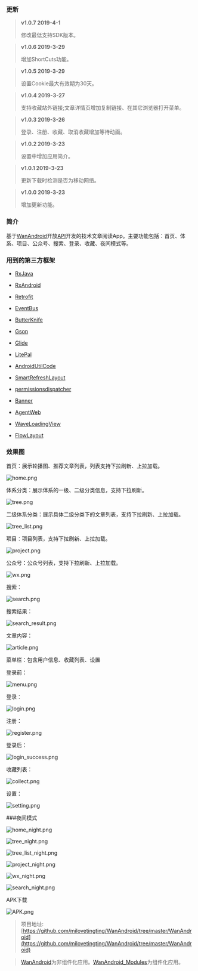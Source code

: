 ### 更新
> **v1.0.7 2019-4-1**
> 
> 修改最低支持SDK版本。

> **v1.0.6 2019-3-29**
> 
> 增加ShortCuts功能。

> **v1.0.5 2019-3-29**
> 
> 设置Cookie最大有效期为30天。

> **v1.0.4 2019-3-27**
> 
> 支持收藏站外链接;文章详情页增加复制链接、在其它浏览器打开菜单。

> **v1.0.3 2019-3-26**
> 
> 登录、注册、收藏、取消收藏增加等待动画。

> **v1.0.2 2019-3-23**
> 
> 设置中增加应用简介。

> **v1.0.1 2019-3-23**
> 
> 更新下载时检测是否为移动网络。

> **v1.0.0 2019-3-23**
> 
> 增加更新功能。

### 简介

基于[WanAndroid](http://www.wanandroid.com/ "WanAndroid")开放[API](http://www.wanandroid.com/blog/show/2 "API")开发的技术文章阅读App。主要功能包括：首页、体系、项目、公众号、搜索、登录、收藏、夜间模式等。


### 用到的第三方框架

- [RxJava](https://github.com/ReactiveX/RxJava "RxJava")

- [RxAndroid](https://github.com/ReactiveX/RxAndroid "RxAndroid")

- [Retrofit](https://github.com/square/retrofit "Retrofit")
 
- [EventBus](https://github.com/greenrobot/EventBus "EventBus")

- [ButterKnife](https://github.com/JakeWharton/butterknife "ButterKnife")

- [Gson](https://github.com/google/gson "Gson")

- [Glide](https://github.com/bumptech/glide "Glide")

- [LitePal](https://github.com/LitePalFramework/LitePal "LitePal")
 
- [AndroidUtilCode](https://github.com/Blankj/AndroidUtilCode "AndroidUtilCode")

- [SmartRefreshLayout](https://github.com/scwang90/SmartRefreshLayout "SmartRefreshLayout")

- [permissionsdispatcher](https://github.com/permissions-dispatcher/PermissionsDispatcher "PermissionsDispatcher")

- [Banner](https://github.com/youth5201314/banner "Banner")
 
- [AgentWeb](https://github.com/Justson/AgentWeb "AgentWeb")

- [WaveLoadingView](https://github.com/tangqi92/WaveLoadingView "WaveLoadingView")

- [FlowLayout](https://github.com/hongyangAndroid/FlowLayout "FlowLayout")

### 效果图

首页：展示轮播图、推荐文章列表，列表支持下拉刷新、上拉加载。

![home.png](https://upload-images.jianshu.io/upload_images/3381990-b4759eb9b1e977aa.png?imageMogr2/auto-orient/strip%7CimageView2/2/w/1240)


体系分类：展示体系的一级、二级分类信息，支持下拉刷新。

![tree.png](https://upload-images.jianshu.io/upload_images/3381990-750e230bc0892575.png?imageMogr2/auto-orient/strip%7CimageView2/2/w/1240)


二级体系分类：展示具体二级分类下的文章列表，支持下拉刷新、上拉加载。

![tree_list.png](https://upload-images.jianshu.io/upload_images/3381990-ed097c82d3fba296.png?imageMogr2/auto-orient/strip%7CimageView2/2/w/1240)


项目：项目列表，支持下拉刷新、上拉加载。

![project.png](https://upload-images.jianshu.io/upload_images/3381990-79fd09ff4c1971f4.png?imageMogr2/auto-orient/strip%7CimageView2/2/w/1240)


公众号：公众号列表，支持下拉刷新、上拉加载。

![wx.png](https://upload-images.jianshu.io/upload_images/3381990-12a40228b9c8387b.png?imageMogr2/auto-orient/strip%7CimageView2/2/w/1240)


搜索：

![search.png](https://upload-images.jianshu.io/upload_images/3381990-665e495de9033b22.png?imageMogr2/auto-orient/strip%7CimageView2/2/w/1240)


搜索结果：

![search_result.png](https://upload-images.jianshu.io/upload_images/3381990-8e3c3c96b99cd7c5.png?imageMogr2/auto-orient/strip%7CimageView2/2/w/1240)



文章内容：

![article.png](https://upload-images.jianshu.io/upload_images/3381990-1e98f9ab8453037a.png?imageMogr2/auto-orient/strip%7CimageView2/2/w/1240)


菜单栏：包含用户信息、收藏列表、设置

登录前：

![menu.png](https://upload-images.jianshu.io/upload_images/3381990-578097b1da26ebe1.png?imageMogr2/auto-orient/strip%7CimageView2/2/w/1240)


登录：

![login.png](https://upload-images.jianshu.io/upload_images/3381990-27fde90d54130bc6.png?imageMogr2/auto-orient/strip%7CimageView2/2/w/1240)


注册：

![register.png](https://upload-images.jianshu.io/upload_images/3381990-6c9cd5263967faf8.png?imageMogr2/auto-orient/strip%7CimageView2/2/w/1240)


登录后：

![login_success.png](https://upload-images.jianshu.io/upload_images/3381990-345652a504199a5c.png?imageMogr2/auto-orient/strip%7CimageView2/2/w/1240)


收藏列表：

![collect.png](https://upload-images.jianshu.io/upload_images/3381990-a035fa912fda026a.png?imageMogr2/auto-orient/strip%7CimageView2/2/w/1240)


设置：

![setting.png](https://upload-images.jianshu.io/upload_images/3381990-6a28adf5d7267010.png?imageMogr2/auto-orient/strip%7CimageView2/2/w/1240)


###夜间模式

![home_night.png](https://upload-images.jianshu.io/upload_images/3381990-438d2a63f437888e.png?imageMogr2/auto-orient/strip%7CimageView2/2/w/1240)


![tree_night.png](https://upload-images.jianshu.io/upload_images/3381990-63512dfe23b0e92f.png?imageMogr2/auto-orient/strip%7CimageView2/2/w/1240)


![tree_list_night.png](https://upload-images.jianshu.io/upload_images/3381990-8ea3f467adb1069c.png?imageMogr2/auto-orient/strip%7CimageView2/2/w/1240)

![project_night.png](https://upload-images.jianshu.io/upload_images/3381990-051c95606bb80861.png?imageMogr2/auto-orient/strip%7CimageView2/2/w/1240)



![wx_night.png](https://upload-images.jianshu.io/upload_images/3381990-0a1fca0b22befc1b.png?imageMogr2/auto-orient/strip%7CimageView2/2/w/1240)


![search_night.png](https://upload-images.jianshu.io/upload_images/3381990-14a8b502fb2c8510.png?imageMogr2/auto-orient/strip%7CimageView2/2/w/1240)

APK下载

![APK.png](https://upload-images.jianshu.io/upload_images/3381990-c447044cc042061a.png?imageMogr2/auto-orient/strip%7CimageView2/2/w/1240)


> 项目地址:[https://github.com/milovetingting/WanAndroid/tree/master/WanAndroid](https://github.com/milovetingting/WanAndroid/tree/master/WanAndroid)

> [WanAndroid](https://github.com/milovetingting/WanAndroid/tree/master/WanAndroid "WanAndroid")为非组件化应用。[WanAndroid_Modules](https://github.com/milovetingting/WanAndroid/tree/master/WanAndroid_Modules "WanAndroid_Modules")为组件化应用。
